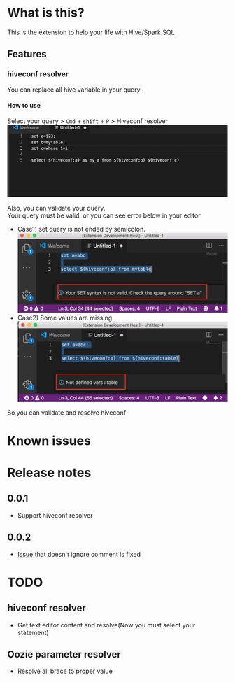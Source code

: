 # What is this?

This is the extension to help your life with Hive/Spark SQL

## Features

### hiveconf resolver
You can replace all hive variable in your query.  

#### How to use
Select your query > `Cmd` + `shift` + `P` > Hiveconf resolver  
![demo](./static/images/demo.gif)

Also, you can validate your query.  
Your query must be valid, or you can see error below in your editor
- Case1) set query is not ended by semicolon.
![query validation](static/images/query_validation.png)
- Case2) Some values are missing.
![query validation](static/images/query_validation2.png)

So you can validate and resolve hiveconf

# Known issues

# Release notes
## 0.0.1
- Support hiveconf resolver
## 0.0.2
- [Issue](https://github.com/dev-moonduck/vscode-ext/issues/1) that doesn't ignore comment is fixed


# TODO
## hiveconf resolver
- Get text editor content and resolve(Now you must select your statement)

## Oozie parameter resolver
- Resolve all brace to proper value